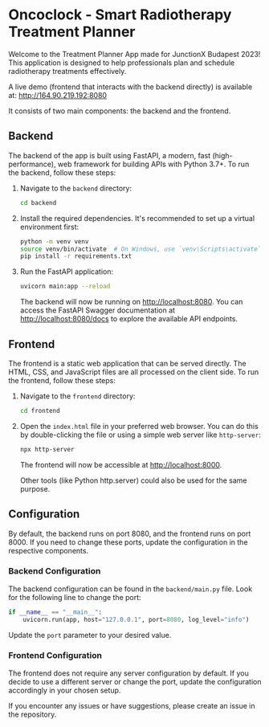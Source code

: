 # Oncoclock - Smart Radiotherapy Treatment Planner

Welcome to the Treatment Planner App made for JunctionX Budapest 2023! This application is designed to help professionals plan and schedule radiotherapy treatments effectively. 

A live demo (frontend that interacts with the backend directly) is available at: http://164.90.219.192:8080

It consists of two main components: the backend and the frontend.

## Backend

The backend of the app is built using FastAPI, a modern, fast (high-performance), web framework for building APIs with Python 3.7+. To run the backend, follow these steps:

1. Navigate to the `backend` directory:
    ```bash
    cd backend
    ```

2. Install the required dependencies. It's recommended to set up a virtual environment first:
    ```bash
    python -m venv venv
    source venv/bin/activate  # On Windows, use `venv\Scripts\activate`
    pip install -r requirements.txt
    ```

3. Run the FastAPI application:
    ```bash
    uvicorn main:app --reload
    ```

   The backend will now be running on [http://localhost:8080](http://localhost:8080). You can access the FastAPI Swagger documentation at [http://localhost:8080/docs](http://localhost:8080/docs) to explore the available API endpoints.

## Frontend

The frontend is a static web application that can be served directly. The HTML, CSS, and JavaScript files are all processed on the client side. To run the frontend, follow these steps:

1. Navigate to the `frontend` directory:
    ```bash
    cd frontend
    ```

2. Open the `index.html` file in your preferred web browser. You can do this by double-clicking the file or using a simple web server like `http-server`:
    ```bash
    npx http-server
    ```

   The frontend will now be accessible at [http://localhost:8000](http://localhost:8000).

   Other tools (like Python http.server) could also be used for the same purpose.

## Configuration

By default, the backend runs on port 8080, and the frontend runs on port 8000. If you need to change these ports, update the configuration in the respective components.

### Backend Configuration

The backend configuration can be found in the `backend/main.py` file. Look for the following line to change the port:

```python
if __name__ == "__main__":
    uvicorn.run(app, host="127.0.0.1", port=8080, log_level="info")
```

Update the `port` parameter to your desired value.

### Frontend Configuration

The frontend does not require any server configuration by default. If you decide to use a different server or change the port, update the configuration accordingly in your chosen setup.

If you encounter any issues or have suggestions, please create an issue in the repository. 